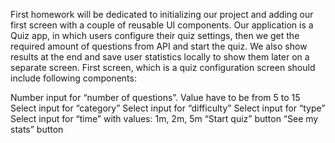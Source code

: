 First homework will be dedicated to initializing our project and adding our first screen with a couple of reusable UI components. Our application is a Quiz app, in which users configure their quiz settings, then we get the required amount of questions from API and start the quiz. We also show results at the end and save user statistics locally to show them later on a separate screen. First screen, which is a quiz configuration screen should include following components:

Number input for “number of questions”. Value have to be from 5 to 15
Select input for “category”
Select input for “difficulty”
Select input for “type”
Select input for “time” with values: 1m, 2m, 5m
“Start quiz” button
“See my stats” button